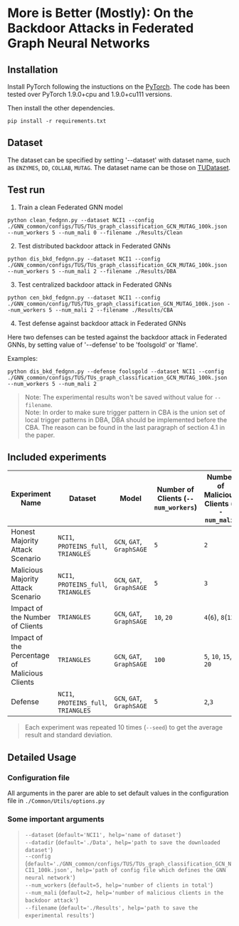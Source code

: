 # More is Better (Mostly): On the Backdoor Attacks in Federated Graph Neural Networks

## Installation
Install PyTorch following the instuctions on the [PyTorch](https://pytorch.org/). The code has been tested over PyTorch 1.9.0+cpu and 1.9.0+cu111 versions.

Then install the other dependencies.
```
pip install -r requirements.txt
```
## Dataset
The dataset can be specified by setting '--dataset' with dataset name, such as ``ENZYMES``, ``DD``, ``COLLAB``, ``MUTAG``. The dataset name can be those on [TUDataset](https://chrsmrrs.github.io/datasets/docs/datasets/).

## Test run
1. Train a clean Federated GNN model
```
python clean_fedgnn.py --dataset NCI1 --config ./GNN_common/configs/TUS/TUs_graph_classification_GCN_MUTAG_100k.json --num_workers 5 --num_mali 0 --filename ./Results/Clean
```
2. Test distributed backdoor attack in Federated GNNs
```
python dis_bkd_fedgnn.py --dataset NCI1 --config ./GNN_common/configs/TUS/TUs_graph_classification_GCN_MUTAG_100k.json --num_workers 5 --num_mali 2 --filename ./Results/DBA
```
3. Test centralized backdoor attack in Federated GNNs
```
python cen_bkd_fedgnn.py --dataset NCI1 --config ./GNN_common/config/TUS/TUs_graph_classification_GCN_MUTAG_100k.json --num_workers 5 --num_mali 2 --filename ./Results/CBA
```
4. Test defense against backdoor attack in Federated GNNs

Here two defenses can be tested against the backdoor attack in Federated GNNs, by setting value of '--defense' to be 'foolsgold' or 'flame'.

Examples:
```
python dis_bkd_fedgnn.py --defense foolsgold --dataset NCI1 --config ./GNN_common/configs/TUS/TUs_graph_classification_GCN_MUTAG_100k.json --num_workers 5 --num_mali 2
```
> Note: The experimental results won't be saved without value for `--filename`.  
> Note: In order to make sure trigger pattern in CBA is the union set of local trigger patterns in DBA, DBA should be implemented before the CBA. The reason can be found in the last paragraph of section 4.1 in the paper.

## Included experiments

| Experiment Name| Dataset| Model |  Number of Clients (`--num_workers`)| Number of Malicious Clients (`--num_mali`)|
|---------------------|-------------------|-------------|---------|-----------|
| Honest Majority Attack Scenario | `NCI1`, `PROTEINS_full`, `TRIANGLES`  | `GCN`, `GAT`, `GraphSAGE`| `5`  | `2` |
| Malicious Majority Attack Scenario | `NCI1`, `PROTEINS_full`, `TRIANGLES` |`GCN`, `GAT`, `GraphSAGE` | `5`  | `3` |
| Impact of the Number of Clients | `TRIANGLES` |`GCN`, `GAT`, `GraphSAGE` | `10`, `20`  | `4`(`6`), `8`(`12`) |
| Impact of the Percentage of Malicious Clients | `TRIANGLES` |`GCN`, `GAT`, `GraphSAGE` | `100` | `5`, `10`, `15`, `20` |
| Defense | `NCI1`, `PROTEINS_full`, `TRIANGLES` |`GCN`, `GAT`, `GraphSAGE`| `5` | `2`,`3` |

> Each experiment was repeated 10 times (`--seed`) to get the average result and standard deviation.

## Detailed Usage
### Configuration file
All arguments in the parer are able to set default values in the configuration file in ```./Common/Utils/options.py```

### Some important arguments
> `--dataset` (`default='NCI1', help='name of dataset'`)  
> `--datadir` (`default='./Data', help='path to save the downloaded dataset'`)  
> `--config` (`default='./GNN_common/configs/TUS/TUs_graph_classification_GCN_NCI1_100k.json', help='path of config file which defines the GNN neural network'`)  
> `--num_workers` (`default=5, help='number of clients in total'`)  
> `--num_mali` (`default=2, help='number of malicious clients in the backdoor attack'`)  
> `--filename` (`default='./Results', help='path to save the experimental results'`)

